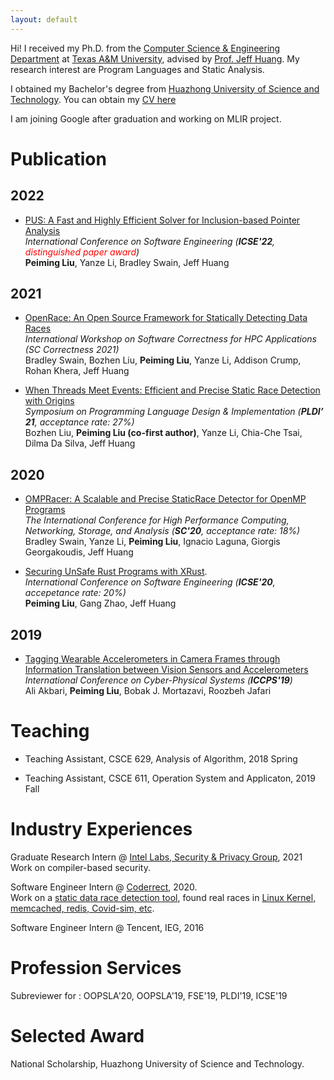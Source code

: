 ```yaml
---
layout: default
---
```


Hi! I received my Ph.D. from the 
[Computer Science & Engineering Department](https://engineering.tamu.edu/cse/index.html) at 
[Texas A&M University](https://www.tamu.edu/), advised by 
[Prof. Jeff Huang](https://parasol.tamu.edu/~jeff/).
My research interest are Program Languages and Static Analysis.

I obtained my Bachelor's degree from 
[Huazhong University of Science and Technology](http://english.hust.edu.cn/). 
You can obtain my [CV here](https://peimingliu.github.io/asset/pic/CV.pdf)

I am joining Google after graduation and working on MLIR project.

# Publication
## 2022
* [PUS: A Fast and Highly Efficient Solver for Inclusion-based Pointer Analysis](https://peimingliu.github.io/asset/pic/PUS.pdf)  
*International Conference on Software Engineering (**ICSE'22**, <span style="color:red">distinguished paper award</span>)*   
**Peiming Liu**, Yanze Li, Bradley Swain, Jeff Huang    

## 2021
* [OpenRace: An Open Source Framework for Statically Detecting Data Races](https://peimingliu.github.io/asset/pic/open-race.pdf)  
*International Workshop on Software Correctness for HPC Applications (SC Correctness 2021)*  
Bradley Swain, Bozhen Liu, **Peiming Liu**, Yanze Li, Addison Crump, Rohan Khera, Jeff Huang

* [When Threads Meet Events: Efficient and Precise Static Race Detection with Origins](https://peimingliu.github.io/asset/pldi21.pdf)  
*Symposium on Programming Language Design & Implementation (**PLDI’ 21**, acceptance rate: 27%)*  
Bozhen Liu, **Peiming Liu (co-first author)**, Yanze Li, Chia-Che Tsai, Dilma Da Silva, Jeff Huang 

## 2020
* [OMPRacer: A Scalable and Precise StaticRace Detector for OpenMP Programs](https://peimingliu.github.io/asset/pic/SC20_OMPRacer-v2.pdf)  
*The International Conference for High Performance Computing, Networking, Storage, and Analysis (**SC'20**, acceptance rate: 18%)*  
Bradley Swain, Yanze Li, **Peiming Liu**, Ignacio Laguna, Giorgis Georgakoudis, Jeff Huang

* [Securing UnSafe Rust Programs with XRust](https://peimingliu.github.io/asset/pic/icse-paper1026.pdf).  
*International Conference on Software Engineering (**ICSE'20**, accepetance rate: 20%)*  
**Peiming Liu**, Gang Zhao, Jeff Huang

## 2019
* [Tagging Wearable Accelerometers in Camera Frames through Information Translation between Vision Sensors and Accelerometers](https://peimingliu.github.io/asset/pic/iccps19.pdf)  
*International Conference on Cyber-Physical Systems (**ICCPS'19**)*  
Ali Akbari, **Peiming Liu**, Bobak J. Mortazavi, Roozbeh Jafari

# Teaching

* Teaching Assistant, CSCE 629, Analysis of Algorithm, 2018 Spring

* Teaching Assistant, CSCE 611, Operation System and Applicaton, 2019 Fall

# Industry Experiences

Graduate Research Intern @ [Intel Labs, Security & Privacy Group](https://www.intel.com/content/www/us/en/research/overview.html), 2021   
Work on compiler-based security.

Software Engineer Intern @ [Coderrect](https://coderrect.com), 2020.  
Work on a [static data race detection tool](https://coderrect.com/download/), found real races in [Linux Kernel, memcached, redis, Covid-sim, etc](https://coderrect.com/openscan/).

Software Engineer Intern @ Tencent, IEG, 2016

# Profession Services

Subreviewer for : OOPSLA'20, OOPSLA'19, FSE'19, PLDI'19, ICSE'19

# Selected Award

National Scholarship, Huazhong University of Science and Technology.

